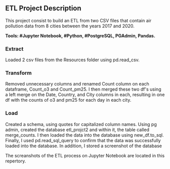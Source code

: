 ## ETL Project Description

This project consist to build an ETL from two CSV files that contain air pollution data from 8 cities between the years 2017 and 2020.


<b>Tools: #Jupyter Notebook, #Python, #PostgreSQL, PGAdmin, Pandas.</b>

### Extract 
Loaded 2 csv files from the Resources folder using pd.read_csv.

### Transform
Removed unnecessary columns and renamed Count column on each dataframe, Count_o3 and Count_pm25. I then merged these two df's using a left merge on the Date, Country, and City columns in each, resulting in one df with the counts of o3 and pm25 for each day in each city.

### Load 
Created a schema, using quotes for capitalized column names. Using pg admin, created the database etl_projct2 and within it, the table called merge_counts. I then loaded the data into the database using new_df.to_sql. Finally, I used pd.read_sql_query to confirm that the data was successfully loaded into the database. In addition, I stored a screenshot of the database

The screanshots of the ETL process on Jupyter Notebook are located in this repertory.
